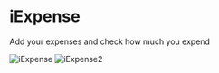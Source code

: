 # iExpense
Add your expenses and check how much you expend


![iExpense](https://github.com/nemag06/iExpense/assets/118446028/6cb86a76-78b9-4124-8f0d-e5e4f15f8e1f)
![iExpense2](https://github.com/nemag06/iExpense/assets/118446028/15baa246-85d3-4fa7-af77-aa7832bc15a8)

